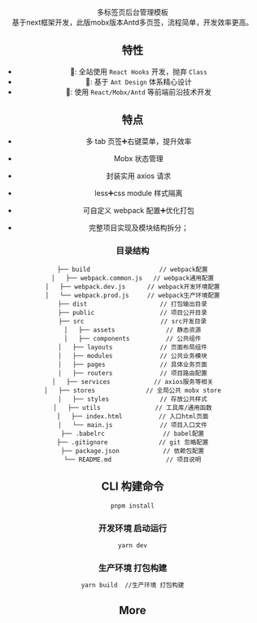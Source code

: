<!--
 * @Author: 吴俊杰 20717@etransfar.com
 * @Date: 1985-10-26 16:15:00
 * @LastEditors: 吴俊杰 20717@etransfar.com
 * @LastEditTime: 2022-09-06 15:33:46
 * @FilePath: /个人工作/tf-next-app/README.md
 * @Description: 这是默认设置,请设置`customMade`, 打开koroFileHeader查看配置 进行设置: https://github.com/OBKoro1/koro1FileHeader/wiki/%E9%85%8D%E7%BD%AE
-->
<div align="center">多标签页后台管理模板</div>

<div align="center">
基于next框架开发，此版mobx版本Antd多页签，流程简单，开发效率更高。

<br />

## 特性
- 🚅: 全站使用 `React Hooks` 开发，抛弃 `Class`
- 💎: 基于 `Ant Design` 体系精心设计
- 🚀: 使用 `React/Mobx/Antd` 等前端前沿技术开发

## 特点

- 多 tab 页签➕右键菜单，提升效率
- Mobx 状态管理
- 封装实用 axios 请求
- less➕css module 样式隔离
- 可自定义 webpack 配置➕优化打包

- 完整项目实现及模块结构拆分；

### 目录结构

```
├── build                   // webpack配置
│   ├── webpack.common.js   // webpack通用配置
│   ├── webpack.dev.js      // webpack开发环境配置
│   └── webpack.prod.js     // webpack生产环境配置
├── dist                    // 打包输出目录
├── public                  // 项目公开目录
├── src                     // src开发目录
│   ├── assets              // 静态资源
│   ├── components          // 公共组件
│   ├── layouts             // 页面布局组件
│   ├── modules             // 公共业务模块
│   ├── pages               // 具体业务页面
│   ├── routers             // 项目路由配置
│   ├── services            // axios服务等相关
│   ├── stores              // 全局公共 mobx store
│   ├── styles              // 存放公共样式
│   ├── utils               // 工具库/通用函数
│   ├── index.html          // 入口html页面
│   └── main.js             // 项目入口文件
├── .babelrc                // babel配置
├── .gitignore              // git 忽略配置
├── package.json            // 依赖包配置
└── README.md               // 项目说明
```

## CLI 构建命令

```bash
pnpm install
```

### 开发环境 启动运行

```bash
yarn dev
```

### 生产环境 打包构建

```bash
yarn build  //生产环境 打包构建
```

## More

